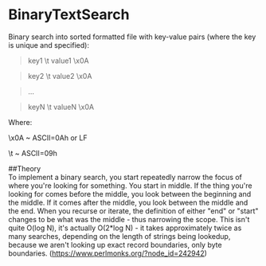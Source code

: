 # BinaryTextSearch
Binary search into sorted formatted file with key-value pairs (where the key is unique and specified):
>key1 \t value1 \x0А

>key2 \t value2 \x0А

>...

>keyN \t valueN \x0А

Where:

\x0A ~ ASCII=0Ah or LF

\t ~ ASCII=09h
  
##Theory  
  To implement a binary search, you start repeatedly narrow the focus of where you're looking for something. 
  You start in middle. If the thing you're looking for comes before the middle, you look between the beginning and the middle. 
  If it comes after the middle, you look between the middle and the end. When you recurse or iterate, the definition of either "end" or 
  "start" changes to be what was the middle - thus narrowing the scope. This isn't quite O(log N), it's actually O(2*log N) - it takes 
  approximately twice as many searches, depending on the length of strings being lookedup, because we aren't looking up exact record 
  boundaries, only byte boundaries. (https://www.perlmonks.org/?node_id=242942)
